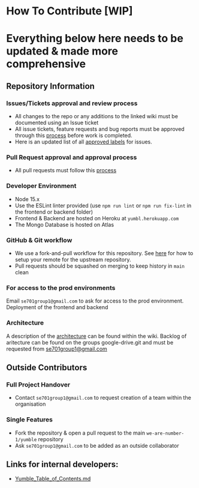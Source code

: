 # How To Contribute [WIP]

# Everything below here needs to be updated & made more comprehensive

## Repository Information

### Issues/Tickets approval and review process
* All changes to the repo or any additions to the linked wiki must be documented using an Issue ticket
* All issue tickets, feature requests and bug reports must be approved through this [process](https://github.com/we-are-number-1/yumble/wiki/Issue-Review-&-Approval-process) before work is completed.
* Here is an updated list of all [approved labels](https://github.com/we-are-number-1/yumble/wiki/Label-Definitions) for issues.

### Pull Request approval and approval process
* All pull requests must follow this [process](https://github.com/we-are-number-1/yumble/wiki/Pull-Request-Review-and-Approval-Process)

### Developer Environment
* Node 15.x
* Use the ESLint linter provided (use `npm run lint` or `npm run fix-lint` in the frontend or backend folder)
* Frontend & Backend are hosted on Heroku at `yumbl.herokuapp.com`
* The Mongo Database is hosted on Atlas

### GitHub & Git workflow
* We use a fork-and-pull workflow for this repository. See [here](https://www.neonscience.org/resources/learning-hub/tutorials/git-setup-remote) for how to setup your remote for the upstream repository.
* Pull requests should be squashed on merging to keep history in `main` clean

### For access to the prod environments
Email `se701group1@gmail.com` to ask for access to the prod environment.
Deployment of the frontend and backend

### Architecture
A description of the [architecture](https://github.com/we-are-number-1/yumble/wiki/Yumble-Architecture-&-Design) can be found within the wiki. Backlog of aritecture can be found on the groups google-drive.git and must be requested from se701group1@gmail.com

## Outside Contributors

### Full Project Handover

* Contact `se701group1@gmail.com` to request creation of a team within the organisation

### Single Features

* Fork the repository & open a pull request to the main `we-are-number-1/yumble` repository
* Ask `se701group1@gmail.com` to be added as an outside collaborator

## Links for internal developers:
* [Yumble_Table_of_Contents.md](https://github.com/we-are-number-1/yumble/wiki/Yumble-Table-of-Contents)
